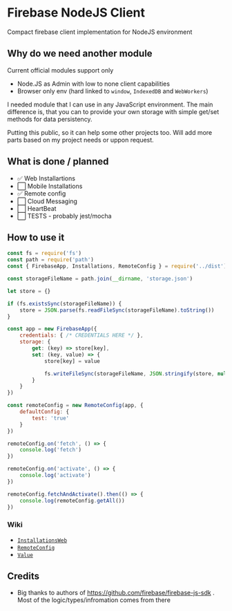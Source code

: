 # Firebase NodeJS Client
Compact firebase client implementation for NodeJS environment

## Why do we need another module

Current official modules support only
 - Node.JS as Admin with low to none client capabilities
 - Browser only env (hard linked to `window`, `IndexedDB` and `WebWorkers`)

I needed module that I can use in any JavaScript environment. The main difference is, that you can to provide your own storage with simple get/set methods for data persistency.

Putting this public, so it can help some other projects too.
Will add more parts based on my project needs or uppon request.

## What is done / planned
 - ✅ Web Installartions
 - ⬜️ Mobile Installations
 - ✅ Remote config
 - ⬜️ Cloud Messaging
 - ⬜️ HeartBeat
 - ⬜️ TESTS - probably jest/mocha

## How to use it
```js
const fs = require('fs')
const path = require('path')
const { FirebaseApp, Installations, RemoteConfig } = require('../dist')

const storageFileName = path.join(__dirname, 'storage.json')

let store = {}

if (fs.existsSync(storageFileName)) {
    store = JSON.parse(fs.readFileSync(storageFileName).toString())
}

const app = new FirebaseApp({
    credentials: { /* CREDENTIALS HERE */ },
    storage: {
        get: (key) => store[key],
        set: (key, value) => {
            store[key] = value

            fs.writeFileSync(storageFileName, JSON.stringify(store, null, 2))
        }
    }
})

const remoteConfig = new RemoteConfig(app, {
    defaultConfig: {
        test: 'true'
    }
})

remoteConfig.on('fetch', () => {
    console.log('fetch')
})

remoteConfig.on('activate', () => {
    console.log('activate')
})

remoteConfig.fetchAndActivate().then(() => {
    console.log(remoteConfig.getAll())
})
```

### Wiki
- [`InstallationsWeb`](wiki/InstallationsWeb.md)
- [`RemoteConfig`](wiki/RemoteConfig.md)
- [`Value`](wiki/Value.md)

## Credits
 - Big thanks to authors of https://github.com/firebase/firebase-js-sdk . Most of the logic/types/infromation comes from there